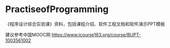 # PractiseofProgramming

《程序设计综合实验课》资料，包括课程介绍、软件工程文档和软件演示PPT模板

建议参考中国MOOC网 https://www.icourse163.org/course/BUPT-1003561002
